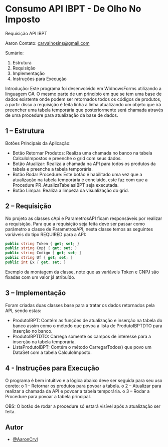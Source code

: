 # Consumo API IBPT - De Olho No Imposto
 
Requisição API IBPT

Aaron
Contato: carvalhosins@gmail.com


Sumário:

1.	Estrutura
2.	Requisição 
3.	Implementação
4.	Instruções para Execução

Introdução:
Este programa foi desenvolvido em WidnowsForms utilizando a linguagem C#.
O mesmo parte de um princípio em que se tem uma base de dados existente onde podem ser retornados todos os códigos de produtos, a partir disso a requisição é feita linha a linha atualizando um objeto que irá preencher uma tabela temporária que posteriormente será chamada através de uma procedure para atualização da base de dados.

## 1 – Estrutura
  

Botões Principais da Aplicação:
- Botão Retornar Produtos: Realiza uma chamada no banco na tabela CalculoImpostos e preenche o grid com seus dados.
- Botão Atualizar: Realiza a chamada na API para todos os produtos da tabela e preenche a tabela temporária.
- Botão Rodar Procedure: Este botão é habilitado uma vez que a atualização na tabela temporária é concluído,  este faz com que a Procedure PR_AtualizaTabelasIBPT seja executada.
- Botão Limpar: Realiza a limpeza da visualização do grid.


## 2 – Requisição
No projeto as classes cApi e ParametrosAPI ficam responsáveis por realizar a requisição.
Para que a requisição seja feita deve ser passar como parâmetro a classe de ParametrosAPI, nesta classe temos as seguintes variáveis do tipo REQUIRED para a API:
``` c#
public string Token { get; set; }
public string Cnpj { get; set; }
public string Codigo { get; set; }
public string Uf { get; set; }
public int Ex { get; set; }
```

Exemplo da montagem da classe, note que as variáveis Token e CNPJ são fixadas com um valor já atribuído.
 

## 3 – Implementação

Foram criadas duas classes base para a tratar os dados retornados pela API, sendo estas:

- ProdutoIBPT: Contém as funções de atualização e inserção na tabela do banco assim como o método que povoa a lista de ProdutoIBPTDTO para inserção no banco.
- ProdutoIBPTDTO: Carrega somente os campos de interesse para a inserção na tabela temporária.
- ListaProdutoIBPT: Contém o método CarregarTodos() que povo um DataSet com a tabela CalculoImposto.


## 4 - Instruções para Execução

O  programa é bem intuitivo e a lógica abaixo deve ser seguida para seu uso coreto:
o 1 – Retornar os produtos para povoar a tabela.
o 2 – Atualizar para realizar a chamada da API e povoar a tabela temporária.
o 3 – Rodar a Procedure para povoar a tabela principal.

OBS: O botão de rodar a procedure só estará visível após a atualização ser feita.


## Autor

- [@AaronCrvl](https://www.github.com/AaronCrvl)

  
